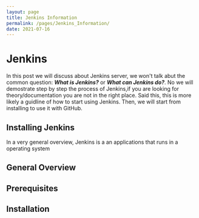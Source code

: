```yaml
---
layout: page
title: Jenkins Information
permalink: /pages/Jenkins_Information/
date: 2021-07-16
---
```


# Jenkins
In this post we will discuss about Jenkins server, we won't talk abut the common question: **_What is Jenkins?_** or **_What can Jenkins do?_**. No we will demostrate step by step the process of Jenkins,if you are looking for theory/documentation you are not in the right place. Said this, this is more likely a guidline of how to start using Jenkins. 
Then, we will start from installing to use it with GitHub.

## Installing Jenkins
In a very general overview, Jenkins is a an applications that runs in a operating system

## General Overview

## Prerequisites

## Installation

